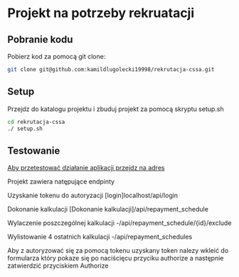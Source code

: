 # Projekt na potrzeby rekruatacji

## Pobranie kodu

Pobierz kod za pomocą git clone:

```sh
git clone git@github.com:kamildlugolecki19998/rekrutacja-cssa.git
```

## Setup

Przejdz do katalogu projektu i zbuduj projekt za pomocą skryptu setup.sh

```sh
cd rekrutacja-cssa
./ setup.sh
```

## Testowanie

[Aby przetestować działanie aplikacji przejdz na adres](localhost/api/doc/)

Projekt zawiera natępujące endpinty 

Uzyskanie tokenu do autoryzacji
[login]localhost/api/login

Dokonanie kalkulacji
[Dokonanie kalkulacji]/api/repayment_schedule

Wylaczenie poszczególnej kalkulacji
-/api/repayment_schedule/{id}/exclude

Wylistowanie 4 ostatnich kalkulacji
-/api/repayment_schedules

Aby z autoryzować się za pomocą tokenu uzyskany token nalezy wkleić do formularza który pokaze się po naciścięcu przyciku authorize a następnie zatwierdzić przyciskiem Authorize